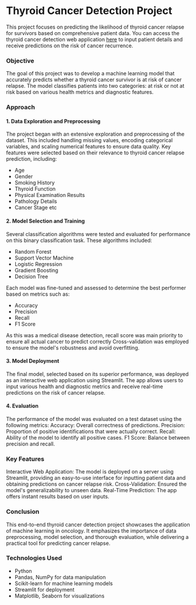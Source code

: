 <h1>Thyroid Cancer Detection Project</h1>

This project focuses on predicting the likelihood of thyroid cancer relapse for survivors based on comprehensive patient data. You can access the thyroid cancer detection web application [here](https://thyroid-cancer-detection-mehmkngabvohisubjwq422.streamlit.app/) to input patient details and receive predictions on the risk of cancer recurrence.

<h3>Objective</h3>

The goal of this project was to develop a machine learning model that accurately predicts whether a thyroid cancer survivor is at risk of cancer relapse. The model classifies patients into two categories: at risk or not at risk based on various health metrics and diagnostic features.

<h3>Approach</h3>

<h4>1. Data Exploration and Preprocessing</h4>

The project began with an extensive exploration and preprocessing of the dataset. This included handling missing values, encoding categorical variables, and scaling numerical features to ensure data quality. Key features were selected based on their relevance to thyroid cancer relapse prediction, including:
<ul>
<li>Age</li>
<li>Gender</li>
<li>Smoking History</li>
<li>Thyroid Function</li>
<li>Physical Examination Results</li>
<li>Pathology Details</li>
<li>Cancer Stage etc</li>
</ul>

<h4>2. Model Selection and Training</h4>

Several classification algorithms were tested and evaluated for performance on this binary classification task. These algorithms included:
<ul>
<li>Random Forest</li>
<li>Support Vector Machine</li>
<li>Logistic Regression</li>
<li>Gradient Boosting</li>
<li>Decision Tree</li>
</ul>

Each model was fine-tuned and assessed to determine the best performer based on metrics such as:
<ul>
<li>Accuracy</li>
<li>Precision</li>
<li>Recall</li>
<li>F1 Score</li>
</ul>
As this was a medical disease detection, recall score was main priority to ensure all actual cancer to predict correctly
Cross-validation was employed to ensure the model's robustness and avoid overfitting.

<h4>3. Model Deployment</h4>

The final model, selected based on its superior performance, was deployed as an interactive web application using Streamlit. The app allows users to input various health and diagnostic metrics and receive real-time predictions on the risk of cancer relapse.

<h4>4. Evaluation</h4>

The performance of the model was evaluated on a test dataset using the following metrics:
Accuracy: Overall correctness of predictions.
Precision: Proportion of positive identifications that were actually correct.
Recall: Ability of the model to identify all positive cases.
F1 Score: Balance between precision and recall.

<h3>Key Features</h3>

Interactive Web Application: The model is deployed on a server using Streamlit, providing an easy-to-use interface for inputting patient data and obtaining predictions on cancer relapse risk.
Cross-Validation: Ensured the model's generalizability to unseen data.
Real-Time Prediction: The app offers instant results based on user inputs.

<h3>Conclusion</h3>

This end-to-end thyroid cancer detection project showcases the application of machine learning in oncology. It emphasizes the importance of data preprocessing, model selection, and thorough evaluation, while delivering a practical tool for predicting cancer relapse.

<h3>Technologies Used</h3>
<ul>
<li>Python</li>
<li>Pandas, NumPy for data manipulation</li>
<li>Scikit-learn for machine learning models</li>
<li>Streamlit for deployment</li>
<li>Matplotlib, Seaborn for visualizations</li>
</ul>
